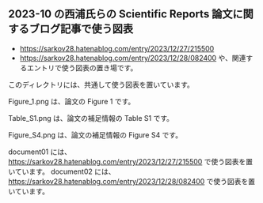 ## 2023-10 の西浦氏らの Scientific Reports 論文に関するブログ記事で使う図表
- https://sarkov28.hatenablog.com/entry/2023/12/27/215500
- https://sarkov28.hatenablog.com/entry/2023/12/28/082400
や、関連するエントリで使う図表の置き場です。

このディレクトリには、共通して使う図表を置いています。

Figure_1.png
は、論文の Figure 1 です。

Table_S1.png
は、論文の補足情報の Table S1 です。

Figure_S4.png
は、論文の補足情報の Figure S4 です。

document01 には、https://sarkov28.hatenablog.com/entry/2023/12/27/215500 で使う図表を置いています。
document02 には、https://sarkov28.hatenablog.com/entry/2023/12/28/082400 で使う図表を置いています。

